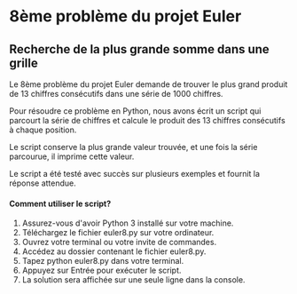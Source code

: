 # 8ème problème du projet Euler 
## Recherche de la plus grande somme dans une grille

Le 8ème problème du projet Euler demande de trouver le plus grand produit de 13 chiffres consécutifs dans une série de 1000 chiffres.

Pour résoudre ce problème en Python, nous avons écrit un script qui parcourt la série de chiffres et calcule le produit des 13 chiffres consécutifs à chaque position. 

Le script conserve la plus grande valeur trouvée, et une fois la série parcourue, il imprime cette valeur.

Le script a été testé avec succès sur plusieurs exemples et fournit la réponse attendue.

#### Comment utiliser le script? 

1. Assurez-vous d'avoir Python 3 installé sur votre machine.
2. Téléchargez le fichier euler8.py sur votre ordinateur.
3. Ouvrez votre terminal ou votre invite de commandes.
4. Accédez au dossier contenant le fichier euler8.py.
5. Tapez python euler8.py dans votre terminal.
6. Appuyez sur Entrée pour exécuter le script.
7. La solution sera affichée sur une seule ligne dans la console.
